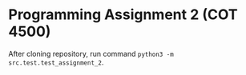 # Programming Assignment 2 (COT 4500)

After cloning repository, run command `python3 -m src.test.test_assignment_2`.
